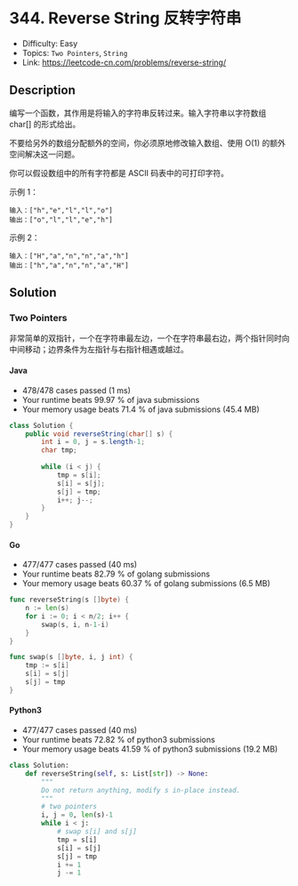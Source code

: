 # 344. Reverse String 反转字符串

- Difficulty: Easy 
- Topics: `Two Pointers`, `String`
- Link: https://leetcode-cn.com/problems/reverse-string/

## Description

编写一个函数，其作用是将输入的字符串反转过来。输入字符串以字符数组 char[] 的形式给出。

不要给另外的数组分配额外的空间，你必须原地修改输入数组、使用 O(1) 的额外空间解决这一问题。

你可以假设数组中的所有字符都是 ASCII 码表中的可打印字符。

示例 1：

```
输入：["h","e","l","l","o"]
输出：["o","l","l","e","h"]
```
示例 2：
```
输入：["H","a","n","n","a","h"]
输出：["h","a","n","n","a","H"]
```

## Solution

### Two Pointers 

非常简单的双指针，一个在字符串最左边，一个在字符串最右边，两个指针同时向中间移动；边界条件为左指针与右指针相遇或越过。

#### Java

- 478/478 cases passed (1 ms)
- Your runtime beats 99.97 % of java submissions
- Your memory usage beats 71.4 % of java submissions (45.4 MB)

```java
class Solution {
    public void reverseString(char[] s) {
        int i = 0, j = s.length-1;
        char tmp;
        
        while (i < j) {
            tmp = s[i];
            s[i] = s[j];
            s[j] = tmp;
            i++; j--;
        }
    }
}
```

#### Go

- 477/477 cases passed (40 ms)
- Your runtime beats 82.79 % of golang submissions
- Your memory usage beats 60.37 % of golang submissions (6.5 MB)

```go
func reverseString(s []byte) {
	n := len(s)
	for i := 0; i < n/2; i++ {
		swap(s, i, n-1-i)
	}
}

func swap(s []byte, i, j int) {
	tmp := s[i]
	s[i] = s[j]
	s[j] = tmp
}
```

#### Python3

- 477/477 cases passed (40 ms)
- Your runtime beats 72.82 % of python3 submissions
- Your memory usage beats 41.59 % of python3 submissions (19.2 MB)

```python
class Solution:
    def reverseString(self, s: List[str]) -> None:
        """
        Do not return anything, modify s in-place instead.
        """
        # two pointers
        i, j = 0, len(s)-1
        while i < j:
            # swap s[i] and s[j]
            tmp = s[i]
            s[i] = s[j]
            s[j] = tmp
            i += 1
            j -= 1
```
